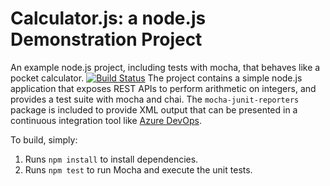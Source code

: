Calculator.js: a node.js Demonstration Project
==============================================
An example node.js project, including tests with mocha, that behaves like
a pocket calculator.
[![Build Status](https://dev.azure.com/baigassad-az4000809/Integrating%20External%20Source%20Control%20with%20Azure%20Pipelines/_apis/build/status/mab-az400.calculator?branchName=master)](https://dev.azure.com/baigassad-az4000809/Integrating%20External%20Source%20Control%20with%20Azure%20Pipelines/_build/latest?definitionId=1&branchName=master)
The project contains a simple node.js application that exposes REST APIs
to perform arithmetic on integers, and provides a test suite with mocha
and chai.  The `mocha-junit-reporters` package is included to provide XML
output that can be presented in a continuous integration tool like
[Azure DevOps](https://azure.com/devops).

To build, simply:

1. Runs `npm install` to install dependencies.
2. Runs `npm test` to run Mocha and execute the unit tests.


